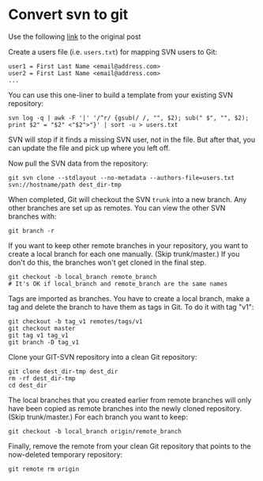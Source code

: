 # Convert svn to git 
Use the following [link](https://stackoverflow.com/questions/79165/how-do-i-migrate-an-svn-repository-with-history-to-a-new-git-repository#3972103) to the original post

Create a users file (i.e. `users.txt`) for mapping SVN users to Git:
```
user1 = First Last Name <email@address.com>
user2 = First Last Name <email@address.com>
...
```
You can use this one-liner to build a template from your existing SVN repository:
```
svn log -q | awk -F '|' '/^r/ {gsub(/ /, "", $2); sub(" $", "", $2); print $2" = "$2" <"$2">"}' | sort -u > users.txt
```
SVN will stop if it finds a missing SVN user, not in the file. But after that, you can update the file and pick up where you left off.

Now pull the SVN data from the repository:
```
git svn clone --stdlayout --no-metadata --authors-file=users.txt svn://hostname/path dest_dir-tmp
```
When completed, Git will checkout the SVN `trunk` into a new branch. Any other branches are set up as remotes. You can view the other SVN branches with:
```
git branch -r
```
If you want to keep other remote branches in your repository, you want to create a local branch for each one manually. (Skip trunk/master.) If you don't do this, the branches won't get cloned in the final step.
```
git checkout -b local_branch remote_branch
# It's OK if local_branch and remote_branch are the same names
```
Tags are imported as branches. You have to create a local branch, make a tag and delete the branch to have them as tags in Git. To do it with tag "v1":
```
git checkout -b tag_v1 remotes/tags/v1
git checkout master
git tag v1 tag_v1
git branch -D tag_v1
```
Clone your GIT-SVN repository into a clean Git repository:
```
git clone dest_dir-tmp dest_dir
rm -rf dest_dir-tmp
cd dest_dir
```
The local branches that you created earlier from remote branches will only have been copied as remote branches into the newly cloned repository. (Skip trunk/master.) For each branch you want to keep:
```
git checkout -b local_branch origin/remote_branch
```
Finally, remove the remote from your clean Git repository that points to the now-deleted temporary repository:
```
git remote rm origin
```
